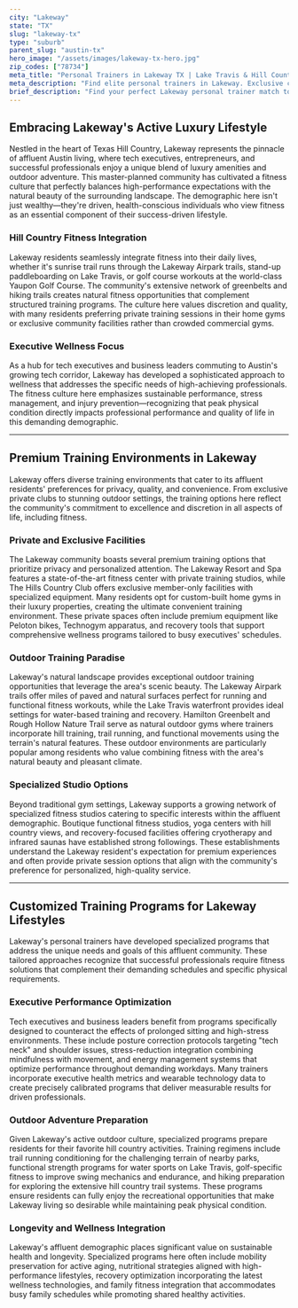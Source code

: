 ```yaml
---
city: "Lakeway"
state: "TX"
slug: "lakeway-tx"
type: "suburb"
parent_slug: "austin-tx"
hero_image: "/assets/images/lakeway-tx-hero.jpg"
zip_codes: ["78734"]
meta_title: "Personal Trainers in Lakeway TX | Lake Travis & Hill Country Luxury Fitness"
meta_description: "Find elite personal trainers in Lakeway. Exclusive coaching for waterfront estates, specialized boating conditioning, and golf performance."
brief_description: "Find your perfect Lakeway personal trainer match today. Our exclusive service connects busy tech executives, active families, and wellness-focused residents with certified trainers who understand the unique Lakeway lifestyle. Whether you prefer hill country trail running, private home gym sessions, or specialized programs for tech posture correction, we match you with professionals who deliver results. Serving Lakeway, The Hills, and surrounding affluent communities with personalized fitness solutions that align with your high-performance goals and outdoor-active lifestyle. Start transforming your fitness journey with our curated trainer matching service."
---
```

## Embracing Lakeway's Active Luxury Lifestyle

Nestled in the heart of Texas Hill Country, Lakeway represents the pinnacle of affluent Austin living, where tech executives, entrepreneurs, and successful professionals enjoy a unique blend of luxury amenities and outdoor adventure. This master-planned community has cultivated a fitness culture that perfectly balances high-performance expectations with the natural beauty of the surrounding landscape. The demographic here isn't just wealthy—they're driven, health-conscious individuals who view fitness as an essential component of their success-driven lifestyle.

### Hill Country Fitness Integration

Lakeway residents seamlessly integrate fitness into their daily lives, whether it's sunrise trail runs through the Lakeway Airpark trails, stand-up paddleboarding on Lake Travis, or golf course workouts at the world-class Yaupon Golf Course. The community's extensive network of greenbelts and hiking trails creates natural fitness opportunities that complement structured training programs. The culture here values discretion and quality, with many residents preferring private training sessions in their home gyms or exclusive community facilities rather than crowded commercial gyms.

### Executive Wellness Focus

As a hub for tech executives and business leaders commuting to Austin's growing tech corridor, Lakeway has developed a sophisticated approach to wellness that addresses the specific needs of high-achieving professionals. The fitness culture here emphasizes sustainable performance, stress management, and injury prevention—recognizing that peak physical condition directly impacts professional performance and quality of life in this demanding demographic.

---

## Premium Training Environments in Lakeway

Lakeway offers diverse training environments that cater to its affluent residents' preferences for privacy, quality, and convenience. From exclusive private clubs to stunning outdoor settings, the training options here reflect the community's commitment to excellence and discretion in all aspects of life, including fitness.

### Private and Exclusive Facilities

The Lakeway community boasts several premium training options that prioritize privacy and personalized attention. The Lakeway Resort and Spa features a state-of-the-art fitness center with private training studios, while The Hills Country Club offers exclusive member-only facilities with specialized equipment. Many residents opt for custom-built home gyms in their luxury properties, creating the ultimate convenient training environment. These private spaces often include premium equipment like Peloton bikes, Technogym apparatus, and recovery tools that support comprehensive wellness programs tailored to busy executives' schedules.

### Outdoor Training Paradise

Lakeway's natural landscape provides exceptional outdoor training opportunities that leverage the area's scenic beauty. The Lakeway Airpark trails offer miles of paved and natural surfaces perfect for running and functional fitness workouts, while the Lake Travis waterfront provides ideal settings for water-based training and recovery. Hamilton Greenbelt and Rough Hollow Nature Trail serve as natural outdoor gyms where trainers incorporate hill training, trail running, and functional movements using the terrain's natural features. These outdoor environments are particularly popular among residents who value combining fitness with the area's natural beauty and pleasant climate.

### Specialized Studio Options

Beyond traditional gym settings, Lakeway supports a growing network of specialized fitness studios catering to specific interests within the affluent demographic. Boutique functional fitness studios, yoga centers with hill country views, and recovery-focused facilities offering cryotherapy and infrared saunas have established strong followings. These establishments understand the Lakeway resident's expectation for premium experiences and often provide private session options that align with the community's preference for personalized, high-quality service.

---

## Customized Training Programs for Lakeway Lifestyles

Lakeway's personal trainers have developed specialized programs that address the unique needs and goals of this affluent community. These tailored approaches recognize that successful professionals require fitness solutions that complement their demanding schedules and specific physical requirements.

### Executive Performance Optimization

Tech executives and business leaders benefit from programs specifically designed to counteract the effects of prolonged sitting and high-stress environments. These include posture correction protocols targeting "tech neck" and shoulder issues, stress-reduction integration combining mindfulness with movement, and energy management systems that optimize performance throughout demanding workdays. Many trainers incorporate executive health metrics and wearable technology data to create precisely calibrated programs that deliver measurable results for driven professionals.

### Outdoor Adventure Preparation

Given Lakeway's active outdoor culture, specialized programs prepare residents for their favorite hill country activities. Training regimens include trail running conditioning for the challenging terrain of nearby parks, functional strength programs for water sports on Lake Travis, golf-specific fitness to improve swing mechanics and endurance, and hiking preparation for exploring the extensive hill country trail systems. These programs ensure residents can fully enjoy the recreational opportunities that make Lakeway living so desirable while maintaining peak physical condition.

### Longevity and Wellness Integration

Lakeway's affluent demographic places significant value on sustainable health and longevity. Specialized programs here often include mobility preservation for active aging, nutritional strategies aligned with high-performance lifestyles, recovery optimization incorporating the latest wellness technologies, and family fitness integration that accommodates busy family schedules while promoting shared healthy activities.